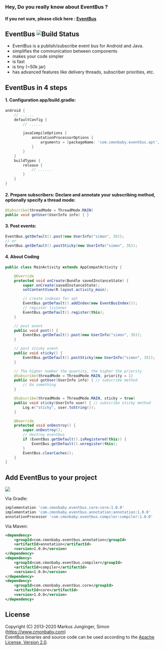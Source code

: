 ### Hey, Do you really know about EventBus ?
#### If you not sure, please click here : [EventBus](https://www.cmonbaby.com/posts/netease_eventbus.html)

## EventBus ![Build Status](https://travis-ci.org/greenrobot/EventBus.svg?branch=master)

* EventBus is a publish/subscribe event bus for Android and Java.
* simplifies the communication between components
* makes your code simpler
* is fast
* is tiny (~50k jar)
* has advanced features like delivery threads, subscriber priorities, etc.

## EventBus in 4 steps

#### 1. Configuration app/build.gradle:
```gradle
android {
    // ......
    defaultConfig {
        // ......

        javaCompileOptions {
            annotationProcessorOptions {
                arguments = [packageName: 'com.cmonbaby.eventbus.apt', className: 'EventBusIndex']
            }
        }
    }
    buildTypes {
        release {
            // ......
        }
    }
}
```

#### 2. Prepare subscribers: Declare and annotate your subscribing method, optionally specify a thread mode:
```java
@Subscribe(threadMode = ThreadMode.MAIN)
public void getUser(UserInfo info) { }
```

#### 3. Post events:
```java
EventBus.getDefault().post(new UserInfo("simon", 35));
// or
EventBus.getDefault().postSticky(new UserInfo("simon", 35));
```

#### 4. About Coding
```java
public class MainActivity extends AppCompatActivity {

    @Override
    protected void onCreate(Bundle savedInstanceState) {
        super.onCreate(savedInstanceState);
        setContentView(R.layout.activity_main);

        // create indexes for apt
        EventBus.getDefault().addIndex(new EventBusIndex());
        // register listener
        EventBus.getDefault().register(this);
    }

    // post event
    public void post() {
        EventBus.getDefault().post(new UserInfo("simon", 35));
    }

    // post sticky event
    public void sticky() {
        EventBus.getDefault().postSticky(new UserInfo("simon", 35));
    }

    // The higher number the quantity, the higher the priority
    @Subscribe(threadMode = ThreadMode.MAIN, priority = 1)
    public void getUser(UserInfo info) { // subscribe method
        // Do something
    }

    @Subscribe(threadMode = ThreadMode.MAIN, sticky = true)
    public void sticky(UserInfo user) { // subscribe sticky method
        Log.e("sticky", user.toString());
    }

    @Override
    protected void onDestroy() {
        super.onDestroy();
        // destroy eventbus
        if (EventBus.getDefault().isRegistered(this)) {
            EventBus.getDefault().unregister(this);
        }
        EventBus.clearCaches();
    }
}
```

## Add EventBus to your project
<a href="https://www.cmonbaby.com/posts/netease_modular.html">
<img src="https://img.shields.io/bintray/v/cmonbaby/simon/eventbus_annotation?label=maven-central"></a>

Via Gradle:
```gradle
implementation 'com.cmonbaby.eventbus.core:core:1.0.0'
implementation 'com.cmonbaby.eventbus.annotation:annotation:1.0.0'
annotationProcessor 'com.cmonbaby.eventbus.compiler:compiler:1.0.0'
```

Via Maven:
```xml
<dependency>
    <groupId>com.cmonbaby.eventbus.annotation</groupId>
    <artifactId>annotation</artifactId>
    <version>1.0.0</version>
</dependency>
<dependency>
    <groupId>com.cmonbaby.eventbus.compiler</groupId>
    <artifactId>compiler</artifactId>
    <version>1.0.0</version>
</dependency>
<dependency>
    <groupId>com.cmonbaby.eventbus.core</groupId>
    <artifactId>core</artifactId>
    <version>1.0.0</version>
</dependency>
```

## License

Copyright (C) 2013-2020 Markus Junginger, Simon (https://www.cmonbaby.com)  
EventBus binaries and source code can be used according to the [Apache License, Version 2.0](LICENSE).
